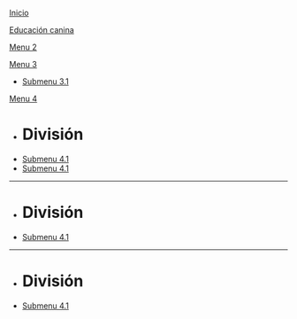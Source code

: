 
[Inicio](index.md)

[Educación canina](enconstruccion.md)

[Menu 2](enconstruccion.md)

[Menu 3]()

 * [Submenu 3.1](enconstruccion.md)


[Menu 4]()

 * # División
 * [Submenu 4.1](enconstruccion.md)
 * [Submenu 4.1](enconstruccion.md)
 ----
 * # División
 * [Submenu 4.1](enconstruccion.md)
 ----
 * # División
 * [Submenu 4.1](enconstruccion.md)



